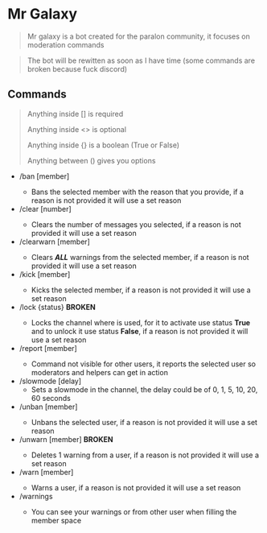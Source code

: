 # Mr Galaxy
> Mr galaxy is a bot created for the paralon community, it focuses on moderation commands

> The bot will be rewitten as soon as I have time (some commands are broken because fuck discord)

## Commands
> Anything inside [] is required
>
> Anything inside <> is optional
> 
> Anything inside {} is a boolean (True or False)
>
> Anything between () gives you options

- /ban [member] <reason>
  - Bans the selected member with the reason that you provide, if a reason is not provided it will use a set reason
- /clear [number] <reason>
  - Clears the number of messages you selected, if a reason is not provided it will use a set reason
- /clearwarn [member] <reason>
  - Clears ***ALL*** warnings from the selected member, if a reason is not provided it will use a set reason
- /kick [member] <reason>
  - Kicks the selected member, if a reason is not provided it will use a set reason
- /lock {status} <reason> **BROKEN**
  - Locks the channel where is used, for it to activate use status **True** and to unlock it use status **False**, if a reason is not provided it will use a set reason
- /report [member] <reason>
  - Command not visible for other users, it reports the selected user so moderators and helpers can get in action
- /slowmode [delay]
  - Sets a slowmode in the channel, the delay could be of 0, 1, 5, 10, 20, 60 seconds
- /unban [member] <reason>
  - Unbans the selected user, if a reason is not provided it will use a set reason
- /unwarn [member] <reason> **BROKEN**
  - Deletes 1 warning from a user, if a reason is not provided it will use a set reason
- /warn [member] <reason>
  - Warns a user, if a reason is not provided it will use a set reason
- /warnings <member>
  - You can see your warnings or from other user when filling the member space

 
